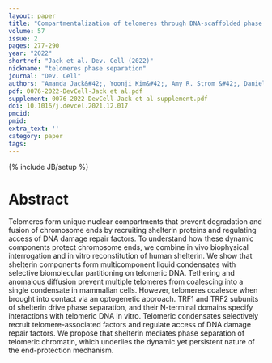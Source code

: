 ```yaml
---
layout: paper
title: "Compartmentalization of telomeres through DNA-scaffolded phase separation"
volume: 57
issue: 2
pages: 277-290
year: "2022"
shortref: "Jack et al. Dev. Cell (2022)"
nickname: "telomeres phase separation"
journal: "Dev. Cell"
authors: "Amanda Jack&#42;, Yoonji Kim&#42;, Amy R. Strom &#42;, Daniel S.W. Lee, Byron Williams, Jeffrey M. Schaub, Elizabeth H. Kellogg, Ilya J. Finkelstein, Luke S. Ferro&dagger; Ahmet Yildiz&dagger;, and Clifford P. Brangwynne&dagger; (&#42; co-first authors) (&dagger; co-corresponding) "
pdf: 0076-2022-DevCell-Jack et al.pdf
supplement: 0076-2022-DevCell-Jack et al-supplement.pdf
doi: 10.1016/j.devcel.2021.12.017
pmcid:
pmid: 
extra_text: ''
category: paper
tags:
---
```

{% include JB/setup %}

# Abstract
Telomeres form unique nuclear compartments that prevent degradation and fusion of chromosome ends by recruiting shelterin proteins and regulating access of DNA damage repair factors. To understand how these dynamic components protect chromosome ends, we combine in vivo biophysical interrogation and in vitro reconstitution of human shelterin. We show that shelterin components form multicomponent liquid condensates with selective biomolecular partitioning on telomeric DNA. Tethering and anomalous diffusion prevent multiple telomeres from coalescing into a single condensate in mammalian cells. However, telomeres coalesce when brought into contact via an optogenetic approach. TRF1 and TRF2 subunits of shelterin drive phase separation, and their N-terminal domains specify interactions with telomeric DNA in vitro. Telomeric condensates selectively recruit telomere-associated factors and regulate access of DNA damage repair factors. We propose that shelterin mediates phase separation of telomeric chromatin, which underlies the dynamic yet persistent nature of the end-protection mechanism.